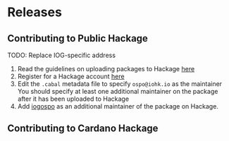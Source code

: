 # Releases

## Contributing to Public Hackage

TODO: Replace IOG-specific address

1. Read the guidelines on uploading packages to Hackage [here](https://hackage.haskell.org/upload)
2. Register for a Hackage account [here](https://hackage.haskell.org/users/register-request)
4. Edit the `.cabal` metadata file to specify `ospo@iohk.io` as the maintainer
   You should specify at least one additional maintainer on the package after it has been uploaded to Hackage
5. Add [iogospo](https://hackage.haskell.org/user/iogospo) as an additional maintainer of the package on Hackage.

## Contributing to Cardano Hackage


<!--
* Specific guidelines around when/how to release a package
* Communication about the release
-->
